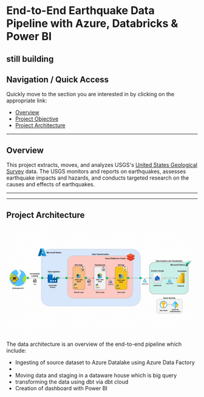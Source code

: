 # End-to-End Earthquake Data Pipeline with Azure, Databricks & Power BI
## still building
## Navigation / Quick Access
Quickly move to the section you are interested in by clicking on the appropriate link:
- [Overview](https://github.com/EdidiongEsu/capital_bikeshare/tree/main#overview)
- [Project Objective](https://github.com/EdidiongEsu/capital_bikeshare/tree/main#project-objective)
- [Project Architecture](https://github.com/EdidiongEsu/Databricks_earthquake/tree/main#project-architecture)

---
## Overview
This project extracts, moves, and analyzes USGS's [United States Geological Survey]([https://ride.capitalbikeshare.com](https://www.usgs.gov/programs/earthquake-hazards)) data.
The USGS monitors and reports on earthquakes, assesses earthquake impacts and hazards, and conducts targeted research on the causes and effects of earthquakes.



---





-----
## Project Architecture
![Alt text](https://github.com/EdidiongEsu/Databricks_earthquake/blob/main/img/Earthquake%20architecture.gif)

The data architecture is an overview of the end-to-end pipeline which include:
- Ingesting of source dataset to Azure Datalake using Azure Data Factory
- 
- Moving data and staging in a dataware house which is big query
- transforming the data using dbt via dbt cloud
- Creation of dashboard with Power BI
